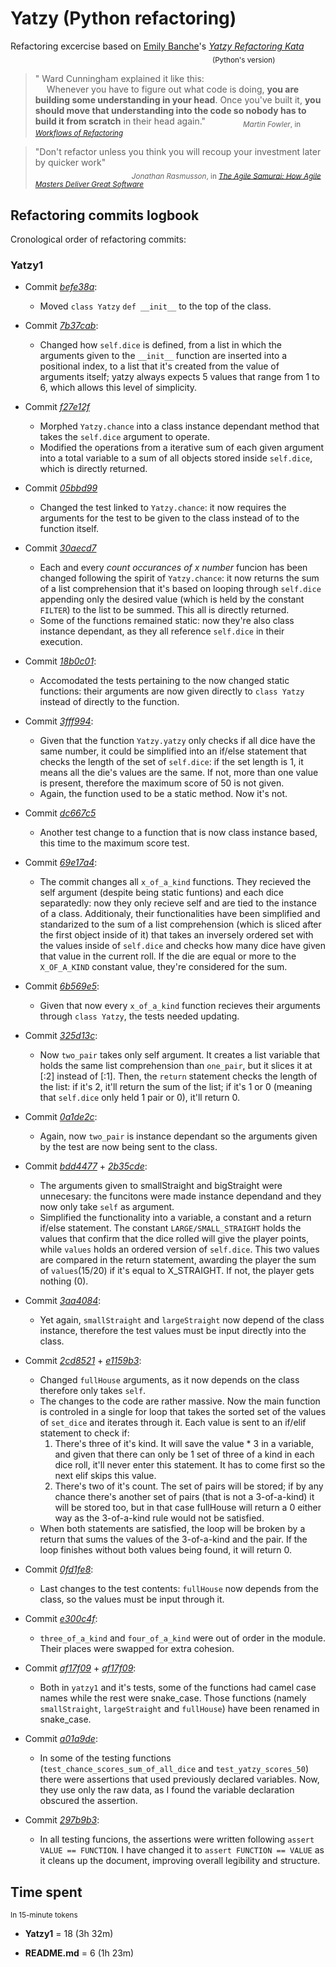 # Yatzy (Python refactoring)
Refactoring excercise based on [Emily Banche](https://github.com/emilybache)'s [*Yatzy Refactoring Kata*](https://github.com/emilybache/Yatzy-Refactoring-Kata/tree/main/python) \
&emsp; &emsp; &emsp; &emsp; &emsp; &emsp; &emsp; &emsp; &emsp; &emsp; &emsp; &emsp; &emsp; &emsp; &emsp; &emsp; &emsp; &emsp; <sub>(Python's version)</sub> 

> " Ward Cunningham explained it like this:  
> &emsp; Whenever you have to figure out what code is doing, **you are building some understanding in your head**. Once you've built it, **you should move that understanding into the code so nobody has to build it from scratch** in their head again."  &emsp;&emsp;&emsp;&emsp;<sub>*Martin Fowler*, in [*Workflows of Refactoring*](https://martinfowler.com/articles/workflowsOfRefactoring/)</sub>

> "Don't refactor unless you think you will recoup your investment later by quicker work"
> \
> &emsp;&emsp;&emsp;&emsp;&emsp;&emsp;&emsp;&emsp;&emsp;&emsp;&emsp;<sub>*Jonathan Rasmusson*, in [*The Agile Samurai: How Agile Masters Deliver Great Software*](https://www.amazon.com/Agile-Samurai-Software-Pragmatic-Programmers/dp/1934356581)</sub>



## Refactoring commits logbook
Cronological order of refactoring commits: 

### Yatzy1
- Commit [*befe38a*](https://github.com/MMSS99/Yatzy-Refactor-py/commit/befe38a43f2a4f625bf8e1dd86005c81fb401e40):
    - Moved `class Yatzy` `def __init__` to the top of the class. 

- Commit [*7b37cab*](https://github.com/MMSS99/Yatzy-Refactor-py/commit/7b37cabfb088fd5e3f3d26d91537f8928025cad8):
    - Changed how `self.dice` is defined, from a list in which the arguments given to the `__init__` function are inserted into a positional index, to a list that it's created from the value of arguments itself; yatzy always expects 5 values that range from 1 to 6, which allows this level of simplicity.

- Commit [*f27e12f*](https://github.com/MMSS99/Yatzy-Refactor-py/commit/f27e12f7f294cc1481cbaf3c850b51b5bbc1991c)
    - Morphed `Yatzy.chance` into a class instance dependant method that takes the `self.dice` argument to operate.
    - Modified the operations from a iterative sum of each given argument into a total variable to a sum of all objects stored inside `self.dice`, which is directly returned.

- Commit [*05bbd99*](https://github.com/MMSS99/Yatzy-Refactor-py/commit/05bbd992f99c04f79440f5658842c87b2fcd906b)
    - Changed the test linked to `Yatzy.chance`: it now requires the arguments for the test to be given to the class instead of to the function itself. 

- Commit [*30aecd7*](https://github.com/MMSS99/Yatzy-Refactor-py/commit/30aecd766a6ec8e3bde1eb1ad97b6ef762a5148c)
    - Each and every *count occurances of x number* funcion has been changed following the spirit of `Yatzy.chance`: it now returns the sum of a list comprehension that it's based on looping through `self.dice` appending only the desired value (which is held by the constant `FILTER`) to the list to be summed. This all is directly returned.
    - Some of the functions remained static: now they're also class instance dependant, as they all reference `self.dice` in their execution.

- Commit [*18b0c01*](https://github.com/MMSS99/Yatzy-Refactor-py/commit/18b0c01f51def9b7c3307ea9ff56ca7137396e78):
    - Accomodated the tests pertaining to the now changed static functions: their arguments are now given directly to `class Yatzy` instead of directly to the function.

- Commit [*3fff994*](https://github.com/MMSS99/Yatzy-Refactor-py/commit/3fff994d67ad1887ff6c1d4c67226e525278d98e):
    - Given that the function `Yatzy.yatzy` only checks if all dice have the same number, it could be simplified into an if/else statement that checks the length of the set of `self.dice`: if the set length is 1, it means all the die's values are the same. If not, more than one value is present, therefore the maximum score of 50 is not given.
    - Again, the function used to be a static method. Now it's not.

- Commit [*dc667c5*](https://github.com/MMSS99/Yatzy-Refactor-py/commit/dc667c50014ce9c1a51538d7288103fcc318e468)
    - Another test change to a function that is now class instance based, this time to the maximum score test.

- Commit [*69e17a4*](https://github.com/MMSS99/Yatzy-Refactor-py/commit/69e17a4435ce0d8558d6c4e0e27b45d7084ca4fa):
    - The commit changes all `x_of_a_kind` functions. They recieved the self argument (despite being static funtions) and each dice separatedly: now they only recieve self and are tied to the instance of a class. Additionaly, their functionalities have been simplified and standarized to the sum of a list comprehension (which is sliced after the first object inside of it) that takes an inversely ordered set with the values inside of `self.dice` and checks how many dice have given that value in the current roll. If the die are equal or more to the `X_OF_A_KIND` constant value, they're considered for the sum.

- Commit [*6b569e5*](https://github.com/MMSS99/Yatzy-Refactor-py/commit/6b569e575574232649adfe2a75e1394894e2961b):
    - Given that now every `x_of_a_kind` function recieves their arguments through `class Yatzy`, the tests needed updating.

- Commit [*325d13c*](https://github.com/MMSS99/Yatzy-Refactor-py/commit/325d13c02cc940c1a112d15424efef5b5bb71b96):
    - Now `two_pair` takes only self argument. It creates a list variable that holds the same list comprehension than `one_pair`, but it slices it at [:2] instead of [:1]. Then, the `return` statement checks the length of the list: if it's 2, it'll return the sum of the list; if it's 1 or 0 (meaning that `self.dice` only held 1 pair or 0), it'll return 0.  

- Commit [*0a1de2c*](https://github.com/MMSS99/Yatzy-Refactor-py/commit/0a1de2cff26df794e36997dd53a4f55d05b7f927): 
    - Again, now `two_pair` is instance dependant so the arguments given by the test are now being sent to the class.

- Commit [*bdd4477*](https://github.com/MMSS99/Yatzy-Refactor-py/commit/bdd4477c8a9e4f47baba533f86ff7aaf73433144) + [*2b35cde*](https://github.com/MMSS99/Yatzy-Refactor-py/commit/2b35cde265be206af22dc4622ddae9d86524f519):
    - The arguments given to smallStraight and bigStraight were unnecesary: the funcitons were made instance dependand and they now only take `self` as argument.
    - Simplified the functionality into a variable, a constant and a return if/else statement. The constant `LARGE/SMALL_STRAIGHT` holds the values that confirm that the dice rolled will give the player points, while `values` holds an ordered version of `self.dice`. This two values are compared in the return statement, awarding the player the sum of `values`(15/20) if it's equal to X_STRAIGHT. If not, the player gets nothing (0).
 
 - Commit [*3aa4084*](https://github.com/MMSS99/Yatzy-Refactor-py/commit/3aa40840b795d8893d7939be35b183d11be1e222):
    - Yet again, `smallStraight` and `largeStraight` now depend of the class instance, therefore the test values must be input directly into the class.

- Commit [*2cd8521*](https://github.com/MMSS99/Yatzy-Refactor-py/commit/2cd8521c77218769aac86aa59f7fd5573d8f72ca) + [*e1159b3*](https://github.com/MMSS99/Yatzy-Refactor-py/commit/e1159b3c408e5cedeb534733d66b418c353dcd75):
    - Changed `fullHouse` arguments, as it now depends on the class therefore only takes `self`.
    - The changes to the code are rather massive. Now the main function is controled in a single for loop that takes the sorted set of the values of `set_dice` and iterates through it. Each value is sent to an if/elif statement to check if: 
        1. There's three of it's kind. It will save the value * 3 in a variable, and given that there can only be 1 set of three of a kind in each dice roll, it'll never enter this statement. It has to come first so the next elif skips this value.
        2. There's two of it's count. The set of pairs will be stored; if by any chance there's another set of pairs (that is not a 3-of-a-kind) it will be stored too, but in that case fullHouse will return a 0 either way as the 3-of-a-kind rule would not be satisfied.
    - When both statements are satisfied, the loop will be broken by a return that sums the values of the 3-of-a-kind and the pair. If the loop finishes without both values being found, it will return 0. 

- Commit [*0fd1fe8*](https://github.com/MMSS99/Yatzy-Refactor-py/commit/0fd1fe8a07767b76743eb98440b6d64cec822887):
    - Last changes to the test contents: `fullHouse` now depends from the class, so the values must be input through it.

- Commit [*e300c4f*](https://github.com/MMSS99/Yatzy-Refactor-py/commit/e300c4f5032d0820f95575d9d97559e441a78f17): 
    - `three_of_a_kind` and `four_of_a_kind` were out of order in the module. Their places were swapped for extra cohesion.

- Commit [*af17f09*](https://github.com/MMSS99/Yatzy-Refactor-py/commit/af17f09fa038f3b464801aab9f09bb6d8abac812) + [*af17f09*](https://github.com/MMSS99/Yatzy-Refactor-py/commit/af17f09fa038f3b464801aab9f09bb6d8abac812):
    - Both in `yatzy1` and it's tests, some of the functions had camel case names while the rest were snake_case. Those functions (namely `smallStraight`, `largeStraight` and `fullHouse`) have been renamed in snake_case.

- Commit [*a01a9de*](https://github.com/MMSS99/Yatzy-Refactor-py/commit/a01a9deb39f8ff63c3b312f917e5e10d3df4872a):
    - In some of the testing functions (`test_chance_scores_sum_of_all_dice` and `test_yatzy_scores_50`) there were assertions that used previously declared variables. Now, they use only the raw data, as I found the variable declaration obscured the assertion. 

- Commit [*297b9b3*](https://github.com/MMSS99/Yatzy-Refactor-py/commit/297b9b36ddd1998ae024c2f5aba49070b24f857d):
    - In all testing funcions, the assertions were written following `assert VALUE == FUNCTION`. I have changed it to `assert FUNCTION == VALUE` as it cleans up the document, improving overall legibility and structure. 

## Time spent 
<sup> In 15-minute tokens</sup>
- **Yatzy1** = 18 (3h 32m)

- **README.md** = 6 (1h 23m)
